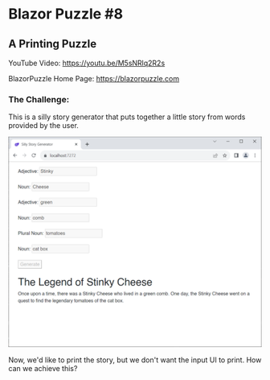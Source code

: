 # Blazor Puzzle #8

## A Printing Puzzle

YouTube Video: https://youtu.be/M5sNRlq2R2s

BlazorPuzzle Home Page: https://blazorpuzzle.com

### The Challenge:

This is a silly story generator that puts together a little story from words provided by the user.

![image-20231008121154886](images/image-20231008121154886.png)

Now, we'd like to print the story, but we don't want the input UI to print. How can we achieve this?


